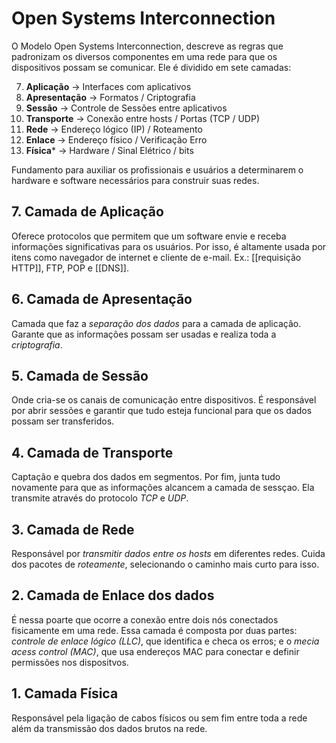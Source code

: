 # Open Systems Interconnection

O Modelo Open Systems Interconnection, descreve as regras que padronizam os diversos componentes em uma rede para que os dispositivos possam se comunicar. Ele é dividido em sete camadas:

7. **Aplicação** -> Interfaces com aplicativos
6. **Apresentação** -> Formatos / Criptografia
5. **Sessão** -> Controle de Sessões entre aplicativos
4. **Transporte** -> Conexão entre hosts / Portas (TCP / UDP)
3. **Rede** -> Endereço lógico (IP) / Roteamento
2. **Enlace** -> Endereço físico / Verificação Erro
1. **Física*** -> Hardware / Sinal Elétrico / bits

Fundamento para auxiliar os profissionais e usuários a determinarem o hardware e software necessários para construir suas redes. 

## 7. Camada de Aplicação
Oferece protocolos que permitem que um software envie e receba informações significativas para os usuários. Por isso, é altamente usada por itens como navegador de internet e cliente de e-mail. Ex.: [[requisição HTTP]], FTP, POP e [[DNS]].

## 6. Camada de Apresentação
Camada que faz a *separação dos dados* para a camada de aplicação. Garante que as informações possam ser usadas e realiza toda a *criptografia*.

## 5. Camada de Sessão
Onde cria-se os canais de comunicação entre dispositivos. É responsável por abrir sessões e garantir que tudo esteja funcional para que os dados possam ser transferidos.

## 4. Camada de Transporte
Captação e quebra dos dados em segmentos. Por fim, junta tudo novamente para que as informações alcancem a camada de sessçao. Ela transmite através do protocolo *TCP* e *UDP*.

## 3. Camada de Rede
Responsável por *transmitir dados entre os hosts* em diferentes redes. Cuida dos pacotes de *roteamente*, selecionando o caminho mais curto para isso.

## 2. Camada de Enlace dos dados
É nessa poarte que ocorre a conexão entre dois nós conectados fisicamente em uma rede. Essa camada é composta por duas partes: *controle de enlace lógico (LLC)*, que identifica e checa os erros; e o *mecia acess control (MAC)*, que usa endereços MAC para conectar e definir permissões nos dispositvos.

## 1. Camada Física
Responsável pela ligação de cabos físicos ou sem fim entre toda a rede além da transmissão dos dados brutos na rede.